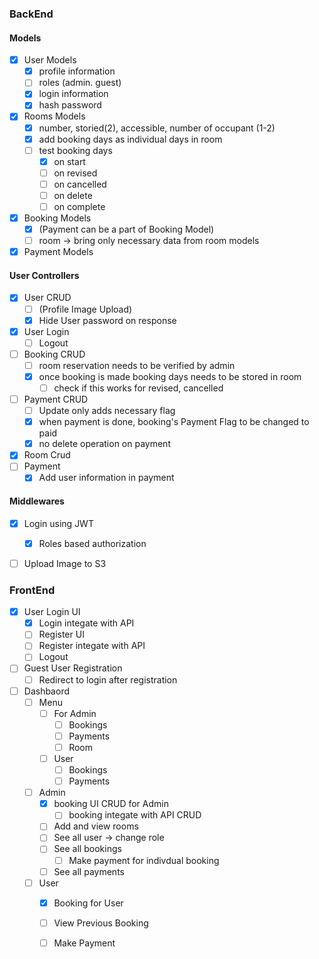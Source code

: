 ### BackEnd

#### Models
- [x] User Models
  - [x] profile information
  - [ ] roles (admin. guest)
  - [x] login information
  - [x] hash password
- [x] Rooms Models
  - [x] number, storied(2), accessible, number of occupant (1-2)
  - [x] add booking days as individual days in room
  - [ ] test booking days
    - [x] on start
    - [ ] on revised
    - [ ] on cancelled
    - [ ] on delete
    - [ ] on complete
- [x] Booking Models 
  - [x] (Payment can be a part of Booking Model)
  - [ ] room -> bring only necessary data from room models
- [x] Payment Models

#### User Controllers
- [x] User CRUD 
  - [ ] (Profile Image Upload)
  - [x] Hide User password on response
- [x] User Login
  - [ ] Logout
- [ ] Booking CRUD
  - [ ] room reservation needs to be verified by admin
  - [x] once booking is made booking days needs to be stored in room
    - [ ] check if this works for revised, cancelled
- [ ] Payment CRUD
  - [ ] Update only adds necessary flag
  - [x] when payment is done, booking's Payment Flag to be changed to paid
  - [x] no delete operation on payment
- [x] Room Crud
- [ ] Payment
  - [x] Add user information in payment

#### Middlewares 
- [x] Login using JWT
  - [x] Roles based authorization
- [ ] Upload Image to S3


### FrontEnd
- [x] User Login UI
  - [x] Login integate with API
  - [ ] Register UI
  - [ ] Register integate with API
  - [ ] Logout
- [ ] Guest User Registration
  - [ ] Redirect to login after registration
- [ ] Dashbaord
  - [ ] Menu
    - [ ] For Admin
      - [ ] Bookings
      - [ ] Payments
      - [ ] Room
    - [ ] User
      - [ ] Bookings
      - [ ] Payments
  - [ ] Admin
    - [x] booking UI CRUD for Admin
      - [ ] booking integate with API CRUD
    - [ ] Add and view rooms
    - [ ] See all user -> change role
    - [ ] See all bookings
      - [ ] Make payment for indivdual booking  
    - [ ] See all payments
  - [ ] User
    - [x] Booking for User  
    - [ ] View Previous Booking
    - [ ] Make Payment

